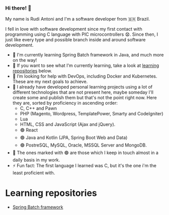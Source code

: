 ### Hi there! :wave:

My name is Rudi Antoni and I'm a software developer from 🇧🇷 Brazil.

I fell in love with software development since my first contact with programming using C language with PIC microcontrollers :anguished:. Since then, I just like every type and possible branch inside and around software development.

- :seedling: I'm currently learning Spring Batch framework in Java, and much more on the way!
- :telescope: If you want to see what I'm currently learning, take a look at [learning repositories](#learning-repositories) below.
- :thinking: I’m looking for help with DevOps, including Docker and Kubernetes. These are my next goals to achieve.
- :speech_balloon: I already have developed personal learning projects using a lot of different technologies that are not present here, maybe someday I'll create some and publish them but that's not the point right now. Here they are, sorted by proficiency in ascending order:
  - C, C++ and Pawn
  - PHP (Magento, Wordpress, TemplatePower, Smarty and CodeIgniter)
  - Lua
  - HTML, CSS and JavaScript (Ajax and jQuery).
  - :green_circle: React
  - :green_circle: Java and Kotlin (JPA, Spring Boot Web and Data)
  - :green_circle: PostreSQL, MySQL, Oracle, MSSQL Server and MongoDB.
- :speech_balloon: The ones marked with :green_circle: are those which I keep in touch almost in a daily basis in my work.
- :zap: Fun fact: The first language I learned was C, but it's the one i'm the least proficient with.

# Learning repositories
- [Spring Batch framework](https://github.com/rudiantoni/learn-spring-batch)

<!--
**rudiantoni/rudiantoni** is a :sparkles: _special_ :sparkles: repository because it's `README.md` (this file) appears on your GitHub profile.

Here are some ideas to get you started:

- :telescope: I’m currently working on ...
- :seedling: I'm currently learning ...
- :dancing_women: I’m looking to collaborate on ...
- :thinking: I’m looking for help with ...
- :speech_ballon: Ask me about ...
- :mailbox: How to reach me: ...
- :smile: Pronouns: ...
- :zap: Fun fact: ...
-->
